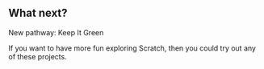 ## What next?

New pathway: Keep It Green

If you want to have more fun exploring Scratch, then you could try out any of these projects.
